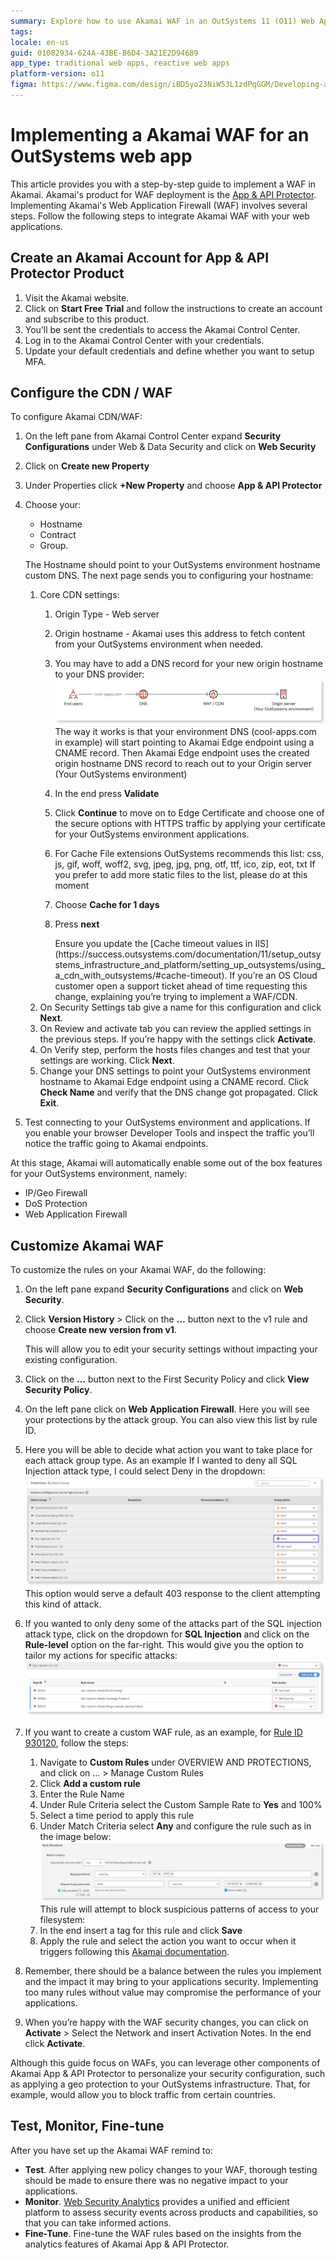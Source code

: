 ```yaml
---
summary: Explore how to use Akamai WAF in an OutSystems 11 (O11) Web Application.
tags:
locale: en-us
guid: 01082934-624A-43BE-B6D4-3A21E2D94689
app_type: traditional web apps, reactive web apps
platform-version: o11
figma: https://www.figma.com/design/iBD5yo23NiW53L1zdPqGGM/Developing-an-Application?node-id=5186-231
---
```


# Implementing a Akamai WAF for an OutSystems web app

This article provides you with a step-by-step guide to implement a WAF in Akamai. Akamai's product for WAF deployment is the [App & API Protector](https://www.akamai.com/products/app-and-api-protector/).
Implementing Akamai's Web Application Firewall (WAF) involves several steps. Follow the following steps to integrate Akamai WAF with your web applications.

## Create an Akamai Account for App & API Protector Product

1. Visit the Akamai website.
1. Click on **Start Free Trial** and follow the instructions to create an account and subscribe to this product.
1. You’ll be sent the credentials to access the Akamai Control Center.
1. Log in to the Akamai Control Center with your credentials.
1. Update your default credentials and define whether you want to setup MFA.

## Configure the CDN / WAF

To configure Akamai CDN/WAF:

1. On the left pane from Akamai Control Center expand **Security Configurations** under Web & Data Security and click on **Web Security**
1. Click on **Create new Property**
1. Under Properties click **+New Property** and choose **App & API Protector**
1. Choose your:

    * Hostname
    * Contract
    * Group.

    The Hostname should point to your OutSystems environment hostname custom DNS. The next page sends you to configuring your hostname:

    1. Core CDN settings:
        1. Origin Type - Web server
        1. Origin hostname - Akamai uses this address to fetch content from your OutSystems environment when needed.
        1. You may have to add a DNS record for your new origin hostname to your DNS provider:
            ![Diagram showing the DNS hostname configuration for Akamai WAF integration with OutSystems environment.](images/dns-hostname-diag.png "DNS Hostname Configuration Diagram")
            The way it works is that your environment DNS (cool-apps.com in example) will start pointing to Akamai Edge endpoint using a CNAME record.
            Then Akamai Edge endpoint uses the created origin hostname DNS record to reach out to your Origin server (Your OutSystems environment)

        1. In the end press **Validate**
        1. Click **Continue** to move on to Edge Certificate and choose one of the secure options with HTTPS traffic by applying your certificate for your OutSystems environment applications.
        1. For Cache File extensions OutSystems recommends this list:
        css, js, gif, woff, woff2, svg, jpeg, jpg, png, otf, ttf, ico, zip, eot, txt
        If you prefer to add more static files to the list, please do at this moment
        1. Choose **Cache for 1 days**
        1. Press **next**
            <div class="info" markdown="1">
            Ensure you update the [Cache timeout values in IIS](https://success.outsystems.com/documentation/11/setup_outsystems_infrastructure_and_platform/setting_up_outsystems/using_a_cdn_with_outsystems/#cache-timeout). If you’re an OS Cloud customer open a support ticket ahead of time requesting this change, explaining you’re trying to implement a WAF/CDN.
            </div>
    1. On Security Settings tab give a name for this configuration and click **Next**.
    1. On Review and activate tab you can review the applied settings in the previous steps. If you’re happy with the settings click **Activate**.
    1. On Verify step, perform the hosts files changes and test that your settings are working. Click **Next**.
    1. Change your DNS settings to point your OutSystems environment hostname to Akamai Edge endpoint using a CNAME record. Click **Check Name** and verify that the DNS change got propagated. Click **Exit**.
1. Test connecting to your OutSystems environment and applications. If you enable your browser Developer Tools and inspect the traffic you’ll notice the traffic going to Akamai endpoints.

At this stage, Akamai will automatically enable some out of the box features for your OutSystems environment, namely:

* IP/Geo Firewall
* DoS Protection
* Web Application Firewall

## Customize Akamai WAF

To customize the rules on your Akamai WAF, do the following:

1. On the left pane expand **Security Configurations** and click on **Web Security**.
1. Click **Version History** > Click on the **…** button next to the v1 rule and choose **Create new version from v1**.

    This will allow you to edit your security settings without impacting your existing configuration.
1. Click on the **…** button next to the First Security Policy and click **View Security Policy**.
1. On the left pane click on **Web Application Firewall**. Here you will see your protections by the attack group. You can also view this list by rule ID.
1. Here you will be able to decide what action you want to take place for each attack group type. As an example If I wanted to deny all SQL Injection attack type, I could select Deny in the dropdown:
    ![Screenshot of Akamai WAF rules definition interface showing various attack groups and their corresponding actions.](images/akamai-rules-definition.png "Akamai WAF Rules Definition")
    This option would serve a default 403 response to the client attempting this kind of attack.

1. If you wanted to only deny some of the attacks part of the SQL injection attack type, click on the dropdown for **SQL Injection** and click on the **Rule-level** option on the far-right. This would give you the option to tailor my actions for specific attacks:
    ![Screenshot of Akamai WAF interface showing SQL Injection rules and their specific actions.](images/akamai-sql-injection.png "Akamai WAF SQL Injection Rules")
1. If you want to create a custom WAF rule, as an example, for [Rule ID 930120](waf-outsystems.md#recommended-waf-rules), follow the steps:
    1. Navigate to **Custom Rules** under OVERVIEW AND PROTECTIONS, and click on … > Manage Custom Rules
    1. Click **Add a custom rule**
    1. Enter the Rule Name
    1. Under Rule Criteria select the Custom Sample Rate to **Yes** and 100%
    1. Select a time period to apply this rule
    1. Under Match Criteria select **Any** and configure the rule such as in the image below:
        ![Screenshot of Akamai WAF custom rule structure interface showing match criteria and request method settings.](images/akamai-rule-structure.png "Akamai Custom Rule Structure")
    This rule will attempt to block suspicious patterns of access to your filesystem:
    1. In the end insert a tag for this rule and click **Save**
    1.  Apply the rule and select the action you want to occur when it triggers following this [Akamai documentation](https://techdocs.akamai.com/app-api-protector/docs/apply-custom-rule).
1. Remember, there should be a balance between the rules you implement and the impact it may bring to your applications security. Implementing too many rules without value may compromise the performance of your applications.
1. When you’re happy with the WAF security changes, you can click on **Activate** > Select the Network and insert Activation Notes. In the end click **Activate**.

<div class="info" markdown="1">
Although this guide focus on WAFs, you can leverage other components of Akamai App & API Protector to personalize your security configuration, such as applying a geo protection to your OutSystems infrastructure. That, for example, would allow you to block traffic from certain countries.
</div>

## Test, Monitor, Fine-tune

After you have set up the Akamai WAF remind to:

* **Test**. After applying new policy changes to your WAF, thorough testing should be made to ensure there was no negative impact to your applications.
* **Monitor**. [Web Security Analytics](https://techdocs.akamai.com/security-ctr/docs/web-security-analytics-ov-new) provides a unified and efficient platform to assess security events across products and capabilities, so that you can take informed actions.
* **Fine-Tune**. Fine-tune the WAF rules based on the insights from the analytics features of Akamai App & API Protector.
